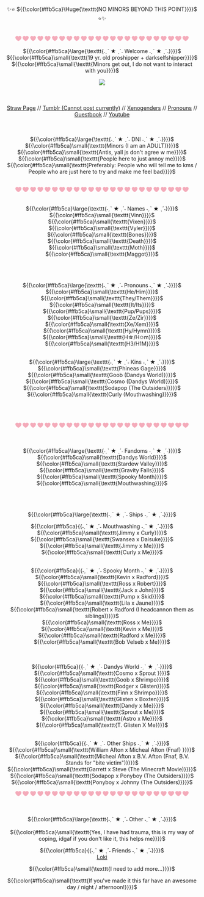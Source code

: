 <p align="center">✨⭐️ ${{\color{#ffb5ca}\Huge{\texttt{NO MINORS BEYOND THIS POINT}}}}$ ⭐️✨
<br>
<br>
<div align="center">
<img width="3%" src="https://github.com/PinkSt4r/PinkSt4r/blob/main/pinkheart.png">     <img width="3%" src="https://github.com/PinkSt4r/PinkSt4r/blob/main/pinkheart.png">     <img width="3%" src="https://github.com/PinkSt4r/PinkSt4r/blob/main/pinkheart.png">     <img width="3%" src="https://github.com/PinkSt4r/PinkSt4r/blob/main/pinkheart.png">     <img width="3%" src="https://github.com/PinkSt4r/PinkSt4r/blob/main/pinkheart.png">     <img width="3%" src="https://github.com/PinkSt4r/PinkSt4r/blob/main/pinkheart.png">     <img width="3%" src="https://github.com/PinkSt4r/PinkSt4r/blob/main/pinkheart.png">     <img width="3%" src="https://github.com/PinkSt4r/PinkSt4r/blob/main/pinkheart.png">     <img width="3%" src="https://github.com/PinkSt4r/PinkSt4r/blob/main/pinkheart.png">     <img width="3%" src="https://github.com/PinkSt4r/PinkSt4r/blob/main/pinkheart.png">     <img width="3%" src="https://github.com/PinkSt4r/PinkSt4r/blob/main/pinkheart.png">     <img width="3%" src="https://github.com/PinkSt4r/PinkSt4r/blob/main/pinkheart.png">   <img width="3%" src="https://github.com/PinkSt4r/PinkSt4r/blob/main/pinkheart.png">     <img width="3%" src="https://github.com/PinkSt4r/PinkSt4r/blob/main/pinkheart.png">     <img width="3%" src="https://github.com/PinkSt4r/PinkSt4r/blob/main/pinkheart.png">     <img width="3%" src="https://github.com/PinkSt4r/PinkSt4r/blob/main/pinkheart.png">      <img width="3%" src="https://github.com/PinkSt4r/PinkSt4r/blob/main/pinkheart.png">     <img width="3%" src="https://github.com/PinkSt4r/PinkSt4r/blob/main/pinkheart.png">      <img width="3%" src="https://github.com/PinkSt4r/PinkSt4r/blob/main/pinkheart.png">     <img width="3%" src="https://github.com/PinkSt4r/PinkSt4r/blob/main/pinkheart.png">     <img width="3%" src="https://github.com/PinkSt4r/PinkSt4r/blob/main/pinkheart.png">     <img width="3%" src="https://github.com/PinkSt4r/PinkSt4r/blob/main/pinkheart.png">     <img width="3%" src="https://github.com/PinkSt4r/PinkSt4r/blob/main/pinkheart.png">     <img width="3%" src="https://github.com/PinkSt4r/PinkSt4r/blob/main/pinkheart.png">     


<p align="center"> ${{\color{#ffb5ca}\large{\texttt{˗ˏˋ ★ ˎˊ˗ Welcome ˗ˏˋ ★ ˎˊ˗}}}}$ 
<BR>
${{\color{#ffb5ca}\small{\texttt{19 yr. old proshipper + darkselfshipper}}}}$ 
<BR>
  ${{\color{#ffb5ca}\small{\texttt{Minors get out, I do not want to interact with you}}}}$ 
<BR>
<div align="center">

  ![](https://komarev.com/ghpvc/?username=PinkSt4re&color=ff9b9b)
</div>
<BR>
<BR>
<a href="skullcruncher.straw.page">Straw Page</a> 
  //
<a href="https://www.tumblr.com/skullcrunch3r">Tumblr (Cannot post currently)</a>
//
  <a href="pin.it/32dCx60em">Xenogenders</a>
  //
<a href="https://pronouns.cc/@cozm1c_starz">Pronouns</a>
  //
  <a href="https://users.smartgb.com/g/g.php?a=s&i=g19-01970-f1#write">Guestbook</a>
  //
  <a href="https://www.youtube.com/@Magg0TZD3AD">Youtube</a>
<br>
<BR>
<BR>
<p align="center"> ${{\color{#ffb5ca}\large{\texttt{˗ˏˋ ★ ˎˊ˗ DNI ˗ˏˋ ★ ˎˊ˗}}}}$ 
<BR>
${{\color{#ffb5ca}\small{\texttt{Minors (I am an ADULT)}}}}$ 
<BR>
${{\color{#ffb5ca}\small{\texttt{Antis, yall js don't agree w me}}}}$ 
<BR>
${{\color{#ffb5ca}\small{\texttt{People here to just annoy me}}}}$ 
<BR>
${{\color{#ffb5ca}\small{\texttt{Preferably: People who will tell me to kms / People who are just here to try and make me feel bad}}}}$ 
<BR>
  <BR>
<div align="center">
<img width="3%" src="https://github.com/PinkSt4r/PinkSt4r/blob/main/pinkheart.png">     <img width="3%" src="https://github.com/PinkSt4r/PinkSt4r/blob/main/pinkheart.png">     <img width="3%" src="https://github.com/PinkSt4r/PinkSt4r/blob/main/pinkheart.png">     <img width="3%" src="https://github.com/PinkSt4r/PinkSt4r/blob/main/pinkheart.png">     <img width="3%" src="https://github.com/PinkSt4r/PinkSt4r/blob/main/pinkheart.png">     <img width="3%" src="https://github.com/PinkSt4r/PinkSt4r/blob/main/pinkheart.png">     <img width="3%" src="https://github.com/PinkSt4r/PinkSt4r/blob/main/pinkheart.png">     <img width="3%" src="https://github.com/PinkSt4r/PinkSt4r/blob/main/pinkheart.png">     <img width="3%" src="https://github.com/PinkSt4r/PinkSt4r/blob/main/pinkheart.png">     <img width="3%" src="https://github.com/PinkSt4r/PinkSt4r/blob/main/pinkheart.png">     <img width="3%" src="https://github.com/PinkSt4r/PinkSt4r/blob/main/pinkheart.png">     <img width="3%" src="https://github.com/PinkSt4r/PinkSt4r/blob/main/pinkheart.png">   <img width="3%" src="https://github.com/PinkSt4r/PinkSt4r/blob/main/pinkheart.png">     <img width="3%" src="https://github.com/PinkSt4r/PinkSt4r/blob/main/pinkheart.png">     <img width="3%" src="https://github.com/PinkSt4r/PinkSt4r/blob/main/pinkheart.png">     <img width="3%" src="https://github.com/PinkSt4r/PinkSt4r/blob/main/pinkheart.png">      <img width="3%" src="https://github.com/PinkSt4r/PinkSt4r/blob/main/pinkheart.png">     <img width="3%" src="https://github.com/PinkSt4r/PinkSt4r/blob/main/pinkheart.png">      <img width="3%" src="https://github.com/PinkSt4r/PinkSt4r/blob/main/pinkheart.png">     <img width="3%" src="https://github.com/PinkSt4r/PinkSt4r/blob/main/pinkheart.png">     <img width="3%" src="https://github.com/PinkSt4r/PinkSt4r/blob/main/pinkheart.png">     <img width="3%" src="https://github.com/PinkSt4r/PinkSt4r/blob/main/pinkheart.png">     <img width="3%" src="https://github.com/PinkSt4r/PinkSt4r/blob/main/pinkheart.png">     <img width="3%" src="https://github.com/PinkSt4r/PinkSt4r/blob/main/pinkheart.png">     

<BR>
<BR>
<p align="center"> ${{\color{#ffb5ca}\large{\texttt{˗ˏˋ ★ ˎˊ˗ Names ˗ˏˋ ★ ˎˊ˗}}}}$ 
<BR>
${{\color{#ffb5ca}\small{\texttt{Vinn}}}}$ 
<BR>
${{\color{#ffb5ca}\small{\texttt{Vixen}}}}$ 
<BR>
${{\color{#ffb5ca}\small{\texttt{Vyler}}}}$ 
<BR>
${{\color{#ffb5ca}\small{\texttt{Bones}}}}$ 
<BR>
${{\color{#ffb5ca}\small{\texttt{Death}}}}$ 
<BR>
${{\color{#ffb5ca}\small{\texttt{Moth}}}}$ 
<BR>
${{\color{#ffb5ca}\small{\texttt{Maggot}}}}$ 
<BR>
<br>
<BR>
<BR>
<p align="center"> ${{\color{#ffb5ca}\large{\texttt{˗ˏˋ ★ ˎˊ˗ Pronouns ˗ˏˋ ★ ˎˊ˗}}}}$ 
<BR>
${{\color{#ffb5ca}\small{\texttt{He/Him}}}}$ 
<BR>
${{\color{#ffb5ca}\small{\texttt{They/Them}}}}$ 
<BR>
${{\color{#ffb5ca}\small{\texttt{It/Its}}}}$ 
<BR>
${{\color{#ffb5ca}\small{\texttt{Pup/Pups}}}}$ 
<BR>
${{\color{#ffb5ca}\small{\texttt{Ze/Zir}}}}$ 
<BR>
${{\color{#ffb5ca}\small{\texttt{Xe/Xem}}}}$ 
<br>
${{\color{#ffb5ca}\small{\texttt{Hy/Hymn}}}}$ 
<BR>
${{\color{#ffb5ca}\small{\texttt{H☆/H✩m}}}}$ 
<BR>
${{\color{#ffb5ca}\small{\texttt{H3/H1M}}}}$ 
<br>
<br>
<p align="center"> ${{\color{#ffb5ca}\large{\texttt{˗ˏˋ ★ ˎˊ˗ Kins ˗ˏˋ ★ ˎˊ˗}}}}$ 
<BR>
${{\color{#ffb5ca}\small{\texttt{Phineas Gage}}}}$ 
<BR>
${{\color{#ffb5ca}\small{\texttt{Goob (Dandys World)}}}}$ 
<BR>
${{\color{#ffb5ca}\small{\texttt{Cosmo (Dandys World)}}}}$ 
<BR>
${{\color{#ffb5ca}\small{\texttt{Sodapop (The Outsiders)}}}}$ 
<BR>
  ${{\color{#ffb5ca}\small{\texttt{Curly (Mouthwashing)}}}}$ 
<BR>
<br>
<BR>
<BR>


<div align="center">
<img width="3%" src="https://github.com/PinkSt4r/PinkSt4r/blob/main/pinkheart.png">     <img width="3%" src="https://github.com/PinkSt4r/PinkSt4r/blob/main/pinkheart.png">     <img width="3%" src="https://github.com/PinkSt4r/PinkSt4r/blob/main/pinkheart.png">     <img width="3%" src="https://github.com/PinkSt4r/PinkSt4r/blob/main/pinkheart.png">     <img width="3%" src="https://github.com/PinkSt4r/PinkSt4r/blob/main/pinkheart.png">     <img width="3%" src="https://github.com/PinkSt4r/PinkSt4r/blob/main/pinkheart.png">     <img width="3%" src="https://github.com/PinkSt4r/PinkSt4r/blob/main/pinkheart.png">     <img width="3%" src="https://github.com/PinkSt4r/PinkSt4r/blob/main/pinkheart.png">     <img width="3%" src="https://github.com/PinkSt4r/PinkSt4r/blob/main/pinkheart.png">     <img width="3%" src="https://github.com/PinkSt4r/PinkSt4r/blob/main/pinkheart.png">     <img width="3%" src="https://github.com/PinkSt4r/PinkSt4r/blob/main/pinkheart.png">     <img width="3%" src="https://github.com/PinkSt4r/PinkSt4r/blob/main/pinkheart.png">   <img width="3%" src="https://github.com/PinkSt4r/PinkSt4r/blob/main/pinkheart.png">     <img width="3%" src="https://github.com/PinkSt4r/PinkSt4r/blob/main/pinkheart.png">     <img width="3%" src="https://github.com/PinkSt4r/PinkSt4r/blob/main/pinkheart.png">     <img width="3%" src="https://github.com/PinkSt4r/PinkSt4r/blob/main/pinkheart.png">      <img width="3%" src="https://github.com/PinkSt4r/PinkSt4r/blob/main/pinkheart.png">     <img width="3%" src="https://github.com/PinkSt4r/PinkSt4r/blob/main/pinkheart.png">      <img width="3%" src="https://github.com/PinkSt4r/PinkSt4r/blob/main/pinkheart.png">     <img width="3%" src="https://github.com/PinkSt4r/PinkSt4r/blob/main/pinkheart.png">     <img width="3%" src="https://github.com/PinkSt4r/PinkSt4r/blob/main/pinkheart.png">     <img width="3%" src="https://github.com/PinkSt4r/PinkSt4r/blob/main/pinkheart.png">     <img width="3%" src="https://github.com/PinkSt4r/PinkSt4r/blob/main/pinkheart.png">     <img width="3%" src="https://github.com/PinkSt4r/PinkSt4r/blob/main/pinkheart.png">     
  <BR>
<BR>
<BR>
<p align="center"> ${{\color{#ffb5ca}\large{\texttt{˗ˏˋ ★ ˎˊ˗ Fandoms ˗ˏˋ ★ ˎˊ˗}}}}$ 
<BR>
${{\color{#ffb5ca}\small{\texttt{Dandys World}}}}$ 
<BR>
${{\color{#ffb5ca}\small{\texttt{Stardew Valley}}}}$ 
<BR>
${{\color{#ffb5ca}\small{\texttt{Gravity Falls}}}}$ 
<BR>
${{\color{#ffb5ca}\small{\texttt{Spooky Month}}}}$ 
<BR>
  ${{\color{#ffb5ca}\small{\texttt{Mouthwashing}}}}$ 
<BR>
<br>
<BR>
<BR>
<p align="center"> ${{\color{#ffb5ca}\large{\texttt{˗ˏˋ ★ ˎˊ˗ Ships ˗ˏˋ ★ ˎˊ˗}}}}$ 
<br>
<p sub align="center"> ${{\color{#ffb5ca}{{˗ˏˋ ★ ˎˊ˗ Mouthwashing ˗ˏˋ ★ ˎˊ˗}}}}$ 
<BR>
${{\color{#ffb5ca}\small{\texttt{Jimmy x Curly}}}}$ 
<BR>
${{\color{#ffb5ca}\small{\texttt{Swansea x Daisuke}}}}$ 
<BR>
${{\color{#ffb5ca}\small{\texttt{Jimmy x Me}}}}$ 
<BR>
${{\color{#ffb5ca}\small{\texttt{Curly x Me}}}}$ 
<BR>
<br>
<p sub align="center"> ${{\color{#ffb5ca}{{˗ˏˋ ★ ˎˊ˗ Spooky Month ˗ˏˋ ★ ˎˊ˗}}}}$ 
<BR>
${{\color{#ffb5ca}\small{\texttt{Kevin x Radford}}}}$ 
<BR>
${{\color{#ffb5ca}\small{\texttt{Ross x Robert}}}}$ 
<BR>
${{\color{#ffb5ca}\small{\texttt{Jack x John}}}}$ 
<BR>
${{\color{#ffb5ca}\small{\texttt{Pump x Skid}}}}$ 
<BR>
${{\color{#ffb5ca}\small{\texttt{Lila x Jaune}}}}$ 
<BR>
${{\color{#ffb5ca}\small{\texttt{Robert x Radford (I headcannon them as siblings)}}}}$ 
<BR>
${{\color{#ffb5ca}\small{\texttt{Ross x Me}}}}$ 
<br>
${{\color{#ffb5ca}\small{\texttt{Kevin x Me}}}}$ 
<BR>
${{\color{#ffb5ca}\small{\texttt{Radford x Me}}}}$ 
<BR>
${{\color{#ffb5ca}\small{\texttt{Bob Velseb x Me}}}}$ 
<br>
<BR>
<br>
<p sub align="center"> ${{\color{#ffb5ca}{{˗ˏˋ ★ ˎˊ˗ Dandys World ˗ˏˋ ★ ˎˊ˗}}}}$ 
<BR>
${{\color{#ffb5ca}\small{\texttt{Cosmo x Sprout }}}}$ 
<BR>
${{\color{#ffb5ca}\small{\texttt{Goob x Shrimpo}}}}$ 
<BR>
${{\color{#ffb5ca}\small{\texttt{Rodger x Glisten}}}}$ 
<BR>
${{\color{#ffb5ca}\small{\texttt{Finn x Shrimpo}}}}$ 
<BR>
${{\color{#ffb5ca}\small{\texttt{Glisten x Boxten}}}}$ 
<BR>
${{\color{#ffb5ca}\small{\texttt{Dandy x Me}}}}$ 
<BR>
${{\color{#ffb5ca}\small{\texttt{Sprout x Me}}}}$ 
<BR>
${{\color{#ffb5ca}\small{\texttt{Astro x Me}}}}$ 
<BR>
${{\color{#ffb5ca}\small{\texttt{T. Glisten X Me}}}}$ 
<BR>
<Br>
<p sub align="center"> ${{\color{#ffb5ca}{{˗ˏˋ ★ ˎˊ˗ Other       Ships ˗ˏˋ ★ ˎˊ˗}}}}$ 
<BR>
${{\color{#ffb5ca}\small{\texttt{William Afton x Micheal Afton (Fnaf) }}}}$ 
<BR>
${{\color{#ffb5ca}\small{\texttt{Micheal Afton x B.V. Afton (Fnaf, B.V. Stands for "bite victim")}}}}$ 
<BR>
${{\color{#ffb5ca}\small{\texttt{Garrett x Steve (The Minecraft Movie)}}}}$ 
<BR>
${{\color{#ffb5ca}\small{\texttt{Sodapop x Ponyboy (The Outsiders}}}}$ 
<BR>
${{\color{#ffb5ca}\small{\texttt{Ponyboy x Johnny (The Outsiders)}}}}$ 

<div align="center">
<img width="3%" src="https://github.com/PinkSt4r/PinkSt4r/blob/main/pinkheart.png">     <img width="3%" src="https://github.com/PinkSt4r/PinkSt4r/blob/main/pinkheart.png">     <img width="3%" src="https://github.com/PinkSt4r/PinkSt4r/blob/main/pinkheart.png">     <img width="3%" src="https://github.com/PinkSt4r/PinkSt4r/blob/main/pinkheart.png">     <img width="3%" src="https://github.com/PinkSt4r/PinkSt4r/blob/main/pinkheart.png">     <img width="3%" src="https://github.com/PinkSt4r/PinkSt4r/blob/main/pinkheart.png">     <img width="3%" src="https://github.com/PinkSt4r/PinkSt4r/blob/main/pinkheart.png">     <img width="3%" src="https://github.com/PinkSt4r/PinkSt4r/blob/main/pinkheart.png">     <img width="3%" src="https://github.com/PinkSt4r/PinkSt4r/blob/main/pinkheart.png">     <img width="3%" src="https://github.com/PinkSt4r/PinkSt4r/blob/main/pinkheart.png">     <img width="3%" src="https://github.com/PinkSt4r/PinkSt4r/blob/main/pinkheart.png">     <img width="3%" src="https://github.com/PinkSt4r/PinkSt4r/blob/main/pinkheart.png">   <img width="3%" src="https://github.com/PinkSt4r/PinkSt4r/blob/main/pinkheart.png">     <img width="3%" src="https://github.com/PinkSt4r/PinkSt4r/blob/main/pinkheart.png">     <img width="3%" src="https://github.com/PinkSt4r/PinkSt4r/blob/main/pinkheart.png">     <img width="3%" src="https://github.com/PinkSt4r/PinkSt4r/blob/main/pinkheart.png">      <img width="3%" src="https://github.com/PinkSt4r/PinkSt4r/blob/main/pinkheart.png">     <img width="3%" src="https://github.com/PinkSt4r/PinkSt4r/blob/main/pinkheart.png">      <img width="3%" src="https://github.com/PinkSt4r/PinkSt4r/blob/main/pinkheart.png">     <img width="3%" src="https://github.com/PinkSt4r/PinkSt4r/blob/main/pinkheart.png">     <img width="3%" src="https://github.com/PinkSt4r/PinkSt4r/blob/main/pinkheart.png">     <img width="3%" src="https://github.com/PinkSt4r/PinkSt4r/blob/main/pinkheart.png">     <img width="3%" src="https://github.com/PinkSt4r/PinkSt4r/blob/main/pinkheart.png">     <img width="3%" src="https://github.com/PinkSt4r/PinkSt4r/blob/main/pinkheart.png">     
  <BR>
<BR>
<BR>
<p align="center"> ${{\color{#ffb5ca}\large{\texttt{˗ˏˋ ★ ˎˊ˗ Other ˗ˏˋ ★ ˎˊ˗}}}}$ 
<br>
<BR>
${{\color{#ffb5ca}\small{\texttt{Yes, I have had trauma, this is my way of coping, idgaf if you don't like it, this helps me}}}}$ 
  <BR>
<p sub align="center"> ${{\color{#ffb5ca}{{˗ˏˋ ★ ˎˊ˗ Friends ˗ˏˋ ★ ˎˊ˗}}}}$ 
<BR>
  <a href="https://https://github.com/Loki1387">Loki</a>

${{\color{#ffb5ca}\small{\texttt{I need to add more...}}}}$ 


${{\color{#ffb5ca}\small{\texttt{If you've made it this far have an awesome day / night / afternoon!}}}}$ 

